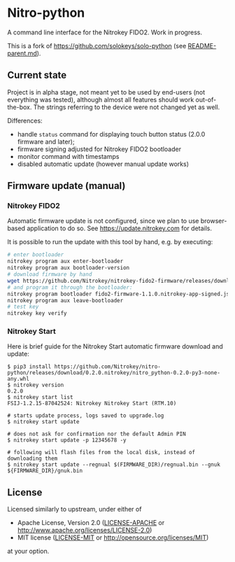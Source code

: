 # Nitro-python

A command line interface for the Nitrokey FIDO2. Work in progress.

This is a fork of https://github.com/solokeys/solo-python (see [README-parent.md](README-parent.md)).

## Current state
Project is in alpha stage, not meant yet to be used by end-users (not everything was tested), although almost all features should work out-of-the-box. The strings referring to the device were not changed yet as well.

Differences:
- handle `status` command for displaying touch button status (2.0.0 firmware and later);
- firmware signing adjusted for Nitrokey FIDO2 bootloader
- monitor command with timestamps
- disabled automatic update (however manual update works)

## Firmware update (manual)
### Nitrokey FIDO2
Automatic firmware update is not configured, since we plan to use browser-based application to do so. See https://update.nitrokey.com for details.

It is possible to run the update with this tool by hand, e.g. by executing:
```bash
# enter bootloader
nitrokey program aux enter-bootloader
nitrokey program aux bootloader-version
# download firmware by hand
wget https://github.com/Nitrokey/nitrokey-fido2-firmware/releases/download/1.1.0.nitrokey/fido2-firmware-1.1.0.nitrokey-app-signed.json
# and program it through the bootloader:
nitrokey program bootloader fido2-firmware-1.1.0.nitrokey-app-signed.json
nitrokey program aux leave-bootloader
# test key
nitrokey key verify
```
### Nitrokey Start

Here is brief guide for the Nitrokey Start automatic firmware download and update:
```
$ pip3 install https://github.com/Nitrokey/nitro-python/releases/download/0.2.0.nitrokey/nitro_python-0.2.0-py3-none-any.whl
$ nitrokey version
0.2.0
$ nitrokey start list
FSIJ-1.2.15-87042524: Nitrokey Nitrokey Start (RTM.10)

# starts update process, logs saved to upgrade.log
$ nitrokey start update

# does not ask for confirmation nor the default Admin PIN
$ nitrokey start update -p 12345678 -y

# following will flash files from the local disk, instead of downloading them
$ nitrokey start update --regnual $(FIRMWARE_DIR)/regnual.bin --gnuk ${FIRMWARE_DIR}/gnuk.bin
```


## License

Licensed similarly to upstream, under either of

- Apache License, Version 2.0 ([LICENSE-APACHE](LICENSE-APACHE) or
  http://www.apache.org/licenses/LICENSE-2.0)
- MIT license ([LICENSE-MIT](LICENSE-MIT) or http://opensource.org/licenses/MIT)

at your option.
